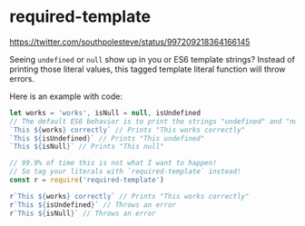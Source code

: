 # required-template

https://twitter.com/southpolesteve/status/997209218364166145

Seeing `undefined` or `null` show up in you or ES6 template strings? Instead of printing those literal values, this tagged template literal function will throw errors.

Here is an example with code:

```js
let works = 'works', isNull = null, isUndefined
// The default ES6 behavior is to print the strings "undefined" and "null"
`This ${works} correctly` // Prints "This works correctly"
`This ${isUndefined}` // Prints "This undefined"
`This ${isNull}` // Prints "This null"

// 99.9% of time this is not what I want to happen!
// So tag your literals with `required-template` instead!
const r = require('required-template')

r`This ${works} correctly` // Prints "This works correctly"
r`This ${isUndefined}` // Throws an error
r`This ${isNull}` // Throws an error
```
